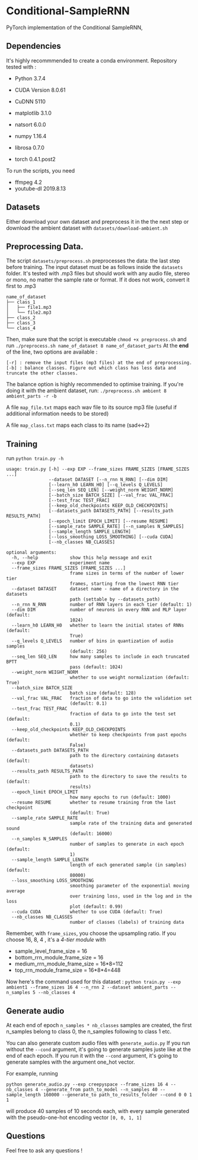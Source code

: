 # Conditional-SampleRNN

PyTorch implementation of the Conditional SampleRNN, 

## Dependencies
It's highly recommmended to create a conda environment. Repository tested with :

- Python 3.7.4
- CUDA Version 8.0.61
- CuDNN 5110

- matplotlib 3.1.0
- natsort 6.0.0
- numpy 1.16.4
- librosa 0.7.0
- torch 0.4.1.post2

To run the scripts, you need
- ffmpeg 4.2
- youtube-dl 2019.8.13 

## Datasets
Either download your own dataset and preprocess it in the the next step or download the ambient dataset with `datasets/download-ambient.sh`

## Preprocessing Data.
The script `datasets/preprocess.sh` preprocesses the data: the last step before training. The input dataset must be as follows inside the `datasets` folder. It's tested with .mp3 files but should work with any audio file, stereo or mono, no matter the sample rate or format. If it does not work, convert it first to .mp3

```
name_of_dataset
├── class_1
│   ├── file1.mp3
│   └── file2.mp3
├── class_2
├── class_3
└── class_4
```
Then, make sure that the script is executable `chmod +x preprocess.sh` and  run `./preprocess.sh name_of_dataset 8 name_of_dataset_parts`
At the **end** of the line, two options are available :
```
[-r] : remove the input files (mp3 files) at the end of preprocessing.
[-b] : balance classes. Figure out which class has less data and truncate the other classes.
```
The balance option is highly recommended to optimise training.
If you're doing it with the ambient dataset, run:
`./preprocess.sh ambient 8 ambient_parts -r -b`

A file `map_file.txt` maps each wav file to its source mp3 file (useful if additional information needs to be stored)

A file `map_class.txt` maps each class to its name (sad<->2)

## Training 

run `python train.py -h`
```
usage: train.py [-h] --exp EXP --frame_sizes FRAME_SIZES [FRAME_SIZES ...]
                --dataset DATASET [--n_rnn N_RNN] [--dim DIM]
                [--learn_h0 LEARN_H0] [--q_levels Q_LEVELS]
                [--seq_len SEQ_LEN] [--weight_norm WEIGHT_NORM]
                [--batch_size BATCH_SIZE] [--val_frac VAL_FRAC]
                [--test_frac TEST_FRAC]
                [--keep_old_checkpoints KEEP_OLD_CHECKPOINTS]
                [--datasets_path DATASETS_PATH] [--results_path RESULTS_PATH]
                [--epoch_limit EPOCH_LIMIT] [--resume RESUME]
                [--sample_rate SAMPLE_RATE] [--n_samples N_SAMPLES]
                [--sample_length SAMPLE_LENGTH]
                [--loss_smoothing LOSS_SMOOTHING] [--cuda CUDA]
                [--nb_classes NB_CLASSES]

optional arguments:
  -h, --help            show this help message and exit
  --exp EXP             experiment name
  --frame_sizes FRAME_SIZES [FRAME_SIZES ...]
                        frame sizes in terms of the number of lower tier
                        frames, starting from the lowest RNN tier
  --dataset DATASET     dataset name - name of a directory in the datasets
                        path (settable by --datasets_path)
  --n_rnn N_RNN         number of RNN layers in each tier (default: 1)
  --dim DIM             number of neurons in every RNN and MLP layer (default:
                        1024)
  --learn_h0 LEARN_H0   whether to learn the initial states of RNNs (default:
                        True)
  --q_levels Q_LEVELS   number of bins in quantization of audio samples
                        (default: 256)
  --seq_len SEQ_LEN     how many samples to include in each truncated BPTT
                        pass (default: 1024)
  --weight_norm WEIGHT_NORM
                        whether to use weight normalization (default: True)
  --batch_size BATCH_SIZE
                        batch size (default: 128)
  --val_frac VAL_FRAC   fraction of data to go into the validation set
                        (default: 0.1)
  --test_frac TEST_FRAC
                        fraction of data to go into the test set (default:
                        0.1)
  --keep_old_checkpoints KEEP_OLD_CHECKPOINTS
                        whether to keep checkpoints from past epochs (default:
                        False)
  --datasets_path DATASETS_PATH
                        path to the directory containing datasets (default:
                        datasets)
  --results_path RESULTS_PATH
                        path to the directory to save the results to (default:
                        results)
  --epoch_limit EPOCH_LIMIT
                        how many epochs to run (default: 1000)
  --resume RESUME       whether to resume training from the last checkpoint
                        (default: True)
  --sample_rate SAMPLE_RATE
                        sample rate of the training data and generated sound
                        (default: 16000)
  --n_samples N_SAMPLES
                        number of samples to generate in each epoch (default:
                        1)
  --sample_length SAMPLE_LENGTH
                        length of each generated sample (in samples) (default:
                        80000)
  --loss_smoothing LOSS_SMOOTHING
                        smoothing parameter of the exponential moving average
                        over training loss, used in the log and in the loss
                        plot (default: 0.99)
  --cuda CUDA           whether to use CUDA (default: True)
  --nb_classes NB_CLASSES
                        number of classes (labels) of training data
```

Remember, with `frame_sizes`, you choose the upsampling ratio. If you choose 16, 8, 4 , it's a *4-tier module* with 
- sample_level_frame_size = 16
- bottom_rrn_module_frame_size = 16
- medium_rrn_module_frame_size = 16\*8=112
- top_rrn_module_frame_size = 16\*8\*4=448

Now here's the command used for this dataset :
`python train.py --exp ambient1 --frame_sizes 16 4 --n_rnn 2 --dataset ambient_parts --n_samples 5 --nb_classes 4`

## Generate audio

At each end of epoch `n_samples * nb_classes` samples are created, the first n_samples belong to class 0, the n_samples following to class 1 etc.

You can also generate custom audio files with `generate_audio.py`
If you run without the `--cond` argument, it's going to generate samples juste like at the end of each epoch.
If you run it with the `--cond` argument, it's going to generate samples with the argument one_hot vector.

For example, running 

`python generate_audio.py --exp creepyspace --frame_sizes 16 4 --nb_classes 4 --generate_from path_to_model --n_samples 40 --sample_length 160000 --generate_to path_to_results_folder --cond 0 0 1 1`

will produce 40 samples of 10 seconds each, with every sample generated with the pseudo-one-hot encoding vector `[0, 0, 1, 1]`

## Questions

Feel free to ask any questions !
